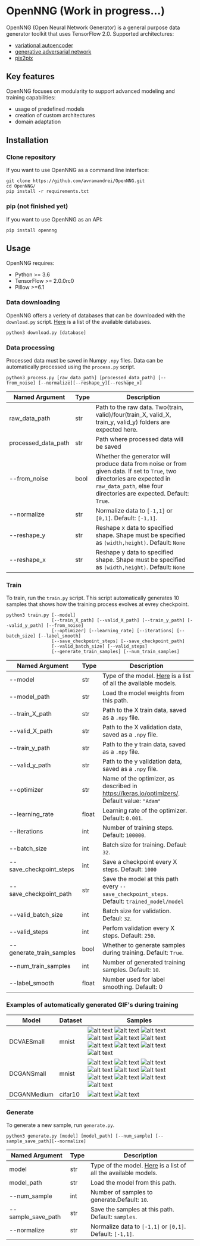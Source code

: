 # OpenNNG (Work in progress...)

OpenNNG (Open Neural Network Generator) is a general purpose data generator toolkit that uses TensorFlow 2.0. Supported architectures:

- [variational autoencoder](https://arxiv.org/abs/1312.6114)
- [generative adversarial network](https://arxiv.org/abs/1406.2661)
- [pix2pix](https://arxiv.org/pdf/1611.07004.pdf)

## Key features

OpenNNG focuses on modularity to support advanced modeling and training capabilities:

 - usage of predefined models
 - creation of custom architectures
 - domain adaptation
 
## Installation

### Clone repository

If you want to use OpenNNG as a command line interface:

```
git clone https://github.com/avramandrei/OpenNNG.git
cd OpenNNG/
pip install -r requirements.txt
```

### pip (not finished yet)

If you want to use OpenNNG as an API:

```
pip install opennng
```

## Usage

OpenNNG requires:
 - Python >= 3.6
 - TensorFlow >= 2.0.0rc0
 - Pillow >=6.1
 
### Data downloading

OpenNNG offers a veriety of databases that can be downloaded with the `download.py` script. [Here](docs/databases.md) is a list of the available databases.

```
python3 download.py [database]
```
 
### Data processing

Processed data must be saved in Numpy `.npy` files. Data can be automatically processed using the `process.py` script. 

```
python3 process.py [raw_data_path] [processed_data_path] [--from_noise] [--normalize][--reshape_y][--reshape_x]
```

|  Named Argument | Type | Description |
| -------------------- | --- | -- |
| raw_data_path | str | Path to the raw data. Two(train, valid)/four(train_X, valid_X, train_y, valid_y) folders are expected here. |
| processed_data_path | str | Path where processed data will be saved |
| --from_noise | bool | Whether the generator will produce data from noise or from given data. If set to `True`, two directories are expected in `raw_data_path`, else four directories are expected. Default: `True`. |
| --normalize | str | Normalize data to `[-1,1]` or `[0,1]`. Default: `[-1,1]`. |
| --reshape_y | str | Reshape x data to specified shape. Shape must be specified as `(width,height)`. Default: `None`|
| --reshape_x | str | Reshape y data to specified shape. Shape must be specified as `(width,height)`. Default: `None`|

### Train

To train, run the `train.py` script. This script automatically generates 10 samples that shows how the training process evolves at evrey checkpoint.

```
python3 train.py [--model] 
                 [--train_X_path] [--valid_X_path] [--train_y_path] [--valid_y_path] [--from_noise] 
                 [--optimizer] [--learning_rate] [--iterations] [--batch_size] [--label_smooth]
                 [--save_checkpoint_steps] [--save_checkpoint_path]
                 [--valid_batch_size] [--valid_steps] 
                 [--generate_train_samples] [--num_train_samples]
```

|  Named Argument | Type | Description |
| --- | --- | -- |
| --model | str | Type of the model. [Here](docs/models.md) is a list of all the available models. |
| --model_path | str | Load the model weights from this path. |
| --train_X_path | str | Path to the X train data, saved as a `.npy` file. |
| --valid_X_path | str | Path to the X validation data, saved as a `.npy` file. |
| --train_y_path | str | Path to the y train data, saved as a `.npy` file. |
| --valid_y_path | str | Path to the y validation data, saved as a `.npy` file. |
| --optimizer | str | Name of the optimizer, as described in https://keras.io/optimizers/. Default value: `"Adam"` |
| --learning_rate | float | Learning rate of the optimizer. Default: `0.001`. |
| --iterations | int | Number of training steps. Default: `100000`. |
| --batch_size | int | Batch size for training. Defaul: `32`. |
| --save_checkpoint_steps | int | Save a checkpoint every X steps. Default: `1000` |
| --save_checkpoint_path | str | Save the model at this path every `--save_checkpoint_steps`. Default: `trained_model/model` |
| --valid_batch_size | int | Batch size for validation. Defaul: `32`. |
| --valid_steps | int | Perfom validation every X steps. Default: `250`. |
| --generate_train_samples | bool | Whether to generate samples during training. Default: `True`. |
| --num_train_samples | int | Number of generated training samples. Default: `10`. |
| --label_smooth | float | Number used for label smoothing. Default: 0 |

### Examples of automatically generated GIF's during training

| Model | Dataset | Samples |
| --- | --- | -- |
| DCVAESmall | mnist | ![alt text](https://github.com/avramandrei/OpenNNG/blob/master/examples/dcvae_small_samples/train_sample_1.gif?raw=true) ![alt text](https://github.com/avramandrei/OpenNNG/blob/master/examples/dcvae_small_samples/train_sample_2.gif?raw=true) ![alt text](https://github.com/avramandrei/OpenNNG/blob/master/examples/dcvae_small_samples/train_sample_3.gif?raw=true) ![alt text](https://github.com/avramandrei/OpenNNG/blob/master/examples/dcvae_small_samples/train_sample_4.gif?raw=true) ![alt text](https://github.com/avramandrei/OpenNNG/blob/master/examples/dcvae_small_samples/train_sample_5.gif?raw=true) ![alt text](https://github.com/avramandrei/OpenNNG/blob/master/examples/dcvae_small_samples/train_sample_6.gif?raw=true) ![alt text](https://github.com/avramandrei/OpenNNG/blob/master/examples/dcvae_small_samples/train_sample_7.gif?raw=true) ![alt text](https://github.com/avramandrei/OpenNNG/blob/master/examples/dcvae_small_samples/train_sample_8.gif?raw=true) ![alt text](https://github.com/avramandrei/OpenNNG/blob/master/examples/dcvae_small_samples/train_sample_9.gif?raw=true) ![alt text](https://github.com/avramandrei/OpenNNG/blob/master/examples/dcvae_small_samples/train_sample_10.gif?raw=true) |
| DCGANSmall | mnist | ![alt text](https://github.com/avramandrei/OpenNNG/blob/master/examples/dcgan_small_samples/train_sample_1.gif) ![alt text](https://github.com/avramandrei/OpenNNG/blob/master/examples/dcgan_small_samples/train_sample_2.gif) ![alt text](https://github.com/avramandrei/OpenNNG/blob/master/examples/dcgan_small_samples/train_sample_3.gif) ![alt text](https://github.com/avramandrei/OpenNNG/blob/master/examples/dcgan_small_samples/train_sample_4.gif) ![alt text](https://github.com/avramandrei/OpenNNG/blob/master/examples/dcgan_small_samples/train_sample_5.gif) ![alt text](https://github.com/avramandrei/OpenNNG/blob/master/examples/dcgan_small_samples/train_sample_6.gif) ![alt text](https://github.com/avramandrei/OpenNNG/blob/master/examples/dcgan_small_samples/train_sample_7.gif) ![alt text](https://github.com/avramandrei/OpenNNG/blob/master/examples/dcgan_small_samples/train_sample_8.gif) ![alt text](https://github.com/avramandrei/OpenNNG/blob/master/examples/dcgan_small_samples/train_sample_9.gif) ![alt text](https://github.com/avramandrei/OpenNNG/blob/master/examples/dcgan_small_samples/train_sample_10.gif) |
| DCGANMedium | cifar10 | ![alt text](https://github.com/avramandrei/OpenNNG/blob/master/examples/dcgan_medium_samples/train_sample_1.gif) ![alt text](https://github.com/avramandrei/OpenNNG/blob/master/examples/dcgan_medium_samples/train_sample_2.gif) | ![alt text](https://github.com/avramandrei/OpenNNG/blob/master/examples/dcgan_medium_samples/train_sample_3.gif) | ![alt text](https://github.com/avramandrei/OpenNNG/blob/master/examples/dcgan_medium_samples/train_sample_4.gif) | ![alt text](https://github.com/avramandrei/OpenNNG/blob/master/examples/dcgan_medium_samples/train_sample_5.gif) | ![alt text](https://github.com/avramandrei/OpenNNG/blob/master/examples/dcgan_medium_samples/train_sample_6.gif) | ![alt text](https://github.com/avramandrei/OpenNNG/blob/master/examples/dcgan_medium_samples/train_sample_7.gif) | ![alt text](https://github.com/avramandrei/OpenNNG/blob/master/examples/dcgan_medium_samples/train_sample_8.gif) | ![alt text](https://github.com/avramandrei/OpenNNG/blob/master/examples/dcgan_medium_samples/train_sample_9.gif) | ![alt text](https://github.com/avramandrei/OpenNNG/blob/master/examples/dcgan_medium_samples/train_sample_10.gif) |


### Generate

To generate a new sample, run `generate.py`.

```
python3 generate.py [model] [model_path] [--num_sample] [--sample_save_path][--normalize]
```

|  Named Argument | Type | Description | 
| --- | --- | -- |
| model | str | Type of the model. [Here](docs/models.md) is a list of all the available models. |
| model_path | str | Load the model from this path. |
| --num_sample | int | Number of samples to generate.Default: `10`. |
| --sample_save_path | str | Save the samples at this path. Default: `samples`. |
| --normalize | str | Normalize data to `[-1,1]` or `[0,1]`. Default: `[-1,1]`. |



